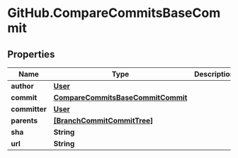 # GitHub.CompareCommitsBaseCommit

## Properties

Name | Type | Description | Notes
------------ | ------------- | ------------- | -------------
**author** | [**User**](User.md) |  | [optional] 
**commit** | [**CompareCommitsBaseCommitCommit**](CompareCommitsBaseCommitCommit.md) |  | [optional] 
**committer** | [**User**](User.md) |  | [optional] 
**parents** | [**[BranchCommitCommitTree]**](BranchCommitCommitTree.md) |  | [optional] 
**sha** | **String** |  | [optional] 
**url** | **String** |  | [optional] 


